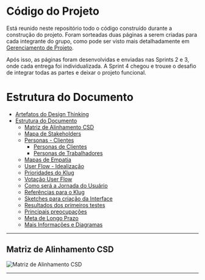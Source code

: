 # Código do Projeto

Está reunido neste repositório todo o código construído durante a construção do projeto. Foram sorteadas duas páginas a serem criadas para cada integrante do grupo, como pode ser visto mais detalhadamente em [Gerenciamento de Projeto](../Documentacao/5-Gerenciamento-Projeto.md).

Após isso, as páginas foram desenvolvidas e enviadas nas Sprints 2 e 3, onde cada entrega foi individualizada. A Sprint 4 chegou e trouxe o desafio de integrar todas as partes e deixar o projeto funcional.


# Estrutura do Documento

- [Artefatos do Design Thinking](#artefatos-do-design-thinking)
- [Estrutura do Documento](#estrutura-do-documento)
  - [Matriz de Alinhamento CSD](#matriz-de-alinhamento-csd)
  - [Mapa de Stakeholders](#mapa-de-stakeholders)
  - [Personas - Clientes](#personas---clientes)
    - [Personas de Clientes](#personas-de-clientes)
    - [Personas de Trabalhadores](#personas-de-trabalhadores)
  - [Mapas de Empatia](#mapas-de-empatia)
  - [User Flow - Idealização](#user-flow---idealização)
  - [Prioridades do Klug](#prioridades-do-klug)
  - [Votação User Flow](#votação-user-flow)
  - [Como será a Jornada do Usuário](#como-será-a-jornada-do-usuário)
  - [Referências para o Klug](#referências-para-o-klug)
  - [Sketches para criação da Interface](#sketches-para-criação-da-interface)
  - [Resultados dos primeiros testes](#resultados-dos-primeiros-testes)
  - [Principais preocupações](#principais-preocupações)
  - [Meta de Longo Prazo](#meta-de-longo-prazo)
  - [Mais Informações e Diagramas](#mais-informações-e-diagramas)

---

## Matriz de Alinhamento CSD

![Matriz de Alinhamento CSD](./images/Rotas%20GPS%20-%20Matriz%20de%20Alinhamento%20CSD.jpg)

---
